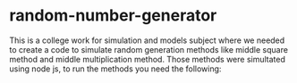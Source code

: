 # random-number-generator

This is a college work for simulation and models subject where we needed to create a code to simulate random generation methods like middle square method and middle multiplication method. Those methods were simultated using node js, to run the methods you need the following:
